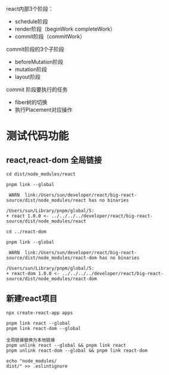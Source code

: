 react内部3个阶段：
* schedule阶段
* render阶段（beginWork completeWork）
* commit阶段（commitWork）

commit阶段的3个子阶段
* beforeMutation阶段
* mutation阶段
* layout阶段

commit 阶段要执行的任务
* fiber树的切换
* 执行Placement对应操作

# 测试代码功能
## react,react-dom 全局链接
```
cd dist/node_modules/react 

pnpm link --global 

 WARN  link:/Users/sun/developer/react/big-react-source/dist/node_modules/react has no binaries

/Users/sun/Library/pnpm/global/5:
+ react 1.0.0 <- ../../../../developer/react/big-react-source/dist/node_modules/react

cd ../react-dom 

pnpm link --global

 WARN  link:/Users/sun/developer/react/big-react-source/dist/node_modules/react-dom has no binaries

/Users/sun/Library/pnpm/global/5:
+ react-dom 1.0.0 <- ../../../../developer/react/big-react-source/dist/node_modules/react-dom
```

## 新建react项目
```
npx create-react-app apps

pnpm link react --global
pnpm link react-dom --global

全局链接替换为本地链接
pnpm unlink react --global && pnpm link react
pnpm unlink react-dom --global && pnpm link react-dom

echo "node_modules/
dist/" >> .eslintignore
```

